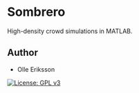 # Sombrero

High-density crowd simulations in MATLAB.

## Author

* Olle Eriksson

[![License: GPL v3](https://img.shields.io/badge/License-GPL%20v3-blue.svg)](https://www.gnu.org/licenses/gpl-3.0)
